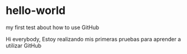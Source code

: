 # hello-world

my first test about how to use GitHub

Hi everybody,
Estoy realizando mis primeras pruebas para aprender a utilizar GitHub
